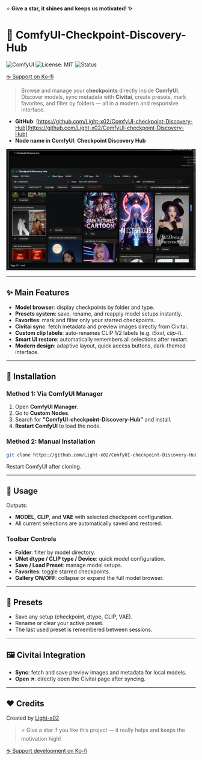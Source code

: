 ⭐ **Give a star, it shines and keeps us motivated! ✨**

# 🔬 ComfyUI-Checkpoint-Discovery-Hub

![ComfyUI](https://img.shields.io/badge/ComfyUI-custom%20nodes-5a67d8)
![License: MIT](https://img.shields.io/badge/License-MIT-green)
![Status](https://img.shields.io/badge/status-active-brightgreen)

[☕ Support on Ko-fi](https://ko-fi.com/light_x02)

> Browse and manage your **checkpoints** directly inside **ComfyUI**. Discover models, sync metadata with **Civitai**, create presets, mark favorites, and filter by folders — all in a modern and responsive interface.

- **GitHub**: [https://github.com/Light-x02/ComfyUI-checkpoint-Discovery-Hub](https://github.com/Light-x02/ComfyUI-checkpoint-Discovery-Hub)
- **Node name in ComfyUI**: **Checkpoint Discovery Hub**

![comfyui_checkpoint_hub](assets/preview.png)

---

## ✨ Main Features

- **Model browser**: display checkpoints by folder and type.
- **Presets system**: save, rename, and reapply model setups instantly.
- **Favorites**: mark and filter only your starred checkpoints.
- **Civitai sync**: fetch metadata and preview images directly from Civitai.
- **Custom clip labels**: auto-renames CLIP 1/2 labels (e.g. *t5xxl*, *clip-l*).
- **Smart UI restore**: automatically remembers all selections after restart.
- **Modern design**: adaptive layout, quick access buttons, dark-themed interface.

---

## 🧩 Installation

### Method 1: Via ComfyUI Manager
1. Open **ComfyUI Manager**.
2. Go to **Custom Nodes**.
3. Search for **"ComfyUI-checkpoint-Discovery-Hub"** and install.
4. **Restart ComfyUI** to load the node.

### Method 2: Manual Installation
```bash
git clone https://github.com/Light-x02/ComfyUI-checkpoint-Discovery-Hub.git
```
Restart ComfyUI after cloning.

---

## 🚀 Usage

Outputs:
- **MODEL**, **CLIP**, and **VAE** with selected checkpoint configuration.
- All current selections are automatically saved and restored.

### Toolbar Controls
- **Folder**: filter by model directory.
- **UNet dtype / CLIP type / Device**: quick model configuration.
- **Save / Load Preset**: manage model setups.
- **Favorites**: toggle starred checkpoints.
- **Gallery ON/OFF**: collapse or expand the full model browser.

---

## 💾 Presets

- Save any setup (checkpoint, dtype, CLIP, VAE).
- Rename or clear your active preset.
- The last used preset is remembered between sessions.

---

## 🖼️ Civitai Integration

- **Sync**: fetch and save preview images and metadata for local models.
- **Open ↗**: directly open the Civitai page after syncing.

---

## ❤️ Credits

Created by [Light-x02](https://github.com/Light-x02)

> ⭐ Give a star if you like this project — it really helps and keeps the motivation high!

[☕ Support development on Ko-fi](https://ko-fi.com/light_x02)

